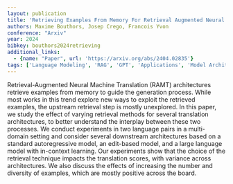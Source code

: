 ```yaml
---
layout: publication
title: 'Retrieving Examples From Memory For Retrieval Augmented Neural Machine Translation: A Systematic Comparison'
authors: Maxime Bouthors, Josep Crego, Francois Yvon
conference: "Arxiv"
year: 2024
bibkey: bouthors2024retrieving
additional_links:
  - {name: "Paper", url: 'https://arxiv.org/abs/2404.02835'}
tags: ['Language Modeling', 'RAG', 'GPT', 'Applications', 'Model Architecture', 'Prompting', 'In-Context Learning', 'Pretraining Methods']
---
```

Retrieval-Augmented Neural Machine Translation (RAMT) architectures retrieve
examples from memory to guide the generation process. While most works in this
trend explore new ways to exploit the retrieved examples, the upstream
retrieval step is mostly unexplored. In this paper, we study the effect of
varying retrieval methods for several translation architectures, to better
understand the interplay between these two processes. We conduct experiments in
two language pairs in a multi-domain setting and consider several downstream
architectures based on a standard autoregressive model, an edit-based model,
and a large language model with in-context learning. Our experiments show that
the choice of the retrieval technique impacts the translation scores, with
variance across architectures. We also discuss the effects of increasing the
number and diversity of examples, which are mostly positive across the board.
